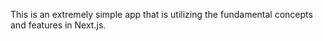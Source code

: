 This is an extremely simple app that is utilizing the fundamental concepts and features in Next.js.
